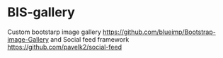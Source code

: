 BIS-gallery
===========

Custom bootstarp image gallery https://github.com/blueimp/Bootstrap-image-Gallery
and Social feed framework https://github.com/pavelk2/social-feed
